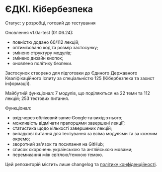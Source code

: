 # ЄДКІ. Кібербезпека

Статус: у розробці, готовий до тестування

Оновлення v1.0a-test (01.06.24):

- повністю додано 60/112 лекцій;
- оптимізовано код та розмір застосунку;
- змінено структуру модулів;
- змінено дизайн кнопок;
- оновлено політику безпеки.
  
Застосунок створено для підготовки до Єдиного Державного Кваліфікаційного Іспиту за спеціальністю 125 (Кібербезпека та захист інформації).

Майбутній функціонал: 7 модулів, що поділяються на 22 теми та 112 лекцій; 253 тестових питання.

Функціонал:
- ~~вхід через обліковий запис Google та вихід з нього~~;
- можливість відмічати прапорцями завершені лекції;
- статистика щодо кількості завершених лекцій;
- випадкові питання для тестування за всіма модулями та за кожним окремо;
- зворотний зв'язок та посилання на GitHub;
- список скорочень українською та англійською мовами;
- перемикання між світлою/темною темою.

Цей репозиторій містить лише changelog та [політику конфіденційності](https://archexalt.github.io/EDKI.125/).
